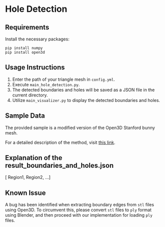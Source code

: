 # Hole Detection

## Requirements
Install the necessary packages:
```
pip install numpy
pip install open3d
```

## Usage Instructions
1. Enter the path of your triangle mesh in `config.yml`.
2. Execute `main_hole_detection.py`.
3. The detected boundaries and holes will be saved as a JSON file in the current directory.
4. Utilize `main_visualizer.py` to display the detected boundaries and holes.

## Sample Data
The provided sample is a modified version of the Open3D Stanford bunny mesh.

For a detailed description of the method, visit [this link](https://arxiv.org/abs/2311.12466).

## Explanation of the result_boundaries_and_holes.json  
[ Region1, Region2, ...]

## Known Issue
A bug has been identified when extracting boundary edges from `stl` files using Open3D. To circumvent this, please convert `stl` files to `ply` format using Blender, and then proceed with our implementation for loading `ply` files.
